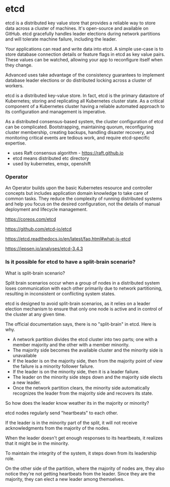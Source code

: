# etcd

etcd is a distributed key value store that provides a reliable way to store data across a cluster of machines. It's open-source and available on GitHub. etcd gracefully handles leader elections during network partitions and will tolerate machine failure, including the leader.

Your applications can read and write data into etcd. A simple use-case is to store database connection details or feature flags in etcd as key value pairs. These values can be watched, allowing your app to reconfigure itself when they change.

Advanced uses take advantage of the consistency guarantees to implement database leader elections or do distributed locking across a cluster of workers.

etcd is a distributed key-value store. In fact, etcd is the primary datastore of Kubernetes; storing and replicating all Kubernetes cluster state. As a critical component of a Kubernetes cluster having a reliable automated approach to its configuration and management is imperative.

As a distributed consensus-based system, the cluster configuration of etcd can be complicated. Bootstrapping, maintaining quorum, reconfiguring cluster membership, creating backups, handling disaster recovery, and monitoring critical events are tedious work, and require etcd-specific expertise.

- uses Raft consensus algorithm - https://raft.github.io
- etcd means distributed etc directory
- used by kubernetes, emqx, openshift

### Operator

An Operator builds upon the basic Kubernetes resource and controller concepts but includes application domain knowledge to take care of common tasks. They reduce the complexity of running distributed systems and help you focus on the desired configuration, not the details of manual deployment and lifecycle management.

https://coreos.com/etcd

https://github.com/etcd-io/etcd

https://etcd.readthedocs.io/en/latest/faq.html#what-is-etcd

https://jepsen.io/analyses/etcd-3.4.3

### Is it possible for etcd to have a split-brain scenario?

What is split-brain scenario?

Split brain scenarios occur when a group of nodes in a distributed system loses communication with each other primarily due to network partitioning, resulting in inconsistent or conflicting system states.

etcd is designed to avoid split-brain scenarios, as it relies on a leader election mechanism to ensure that only one node is active and in control of the cluster at any given time.

The official documentation says, there is no "split-brain" in etcd. Here is why.

- A network partition divides the etcd cluster into two parts; one with a member majority and the other with a member minority.
- The majority side becomes the available cluster and the minority side is unavailable
- If the leader is on the majority side, then from the majority point of view the failure is a minority follower failure.
- If the leader is on the minority side, then it is a leader failure.
- The leader on the minority side steps down and the majority side elects a new leader.
- Once the network partition clears, the minority side automatically recognizes the leader from the majority side and recovers its state.

So how does the leader know weather its in the majority or minority?

etcd nodes regularly send "heartbeats" to each other.

If the leader is in the minority part of the split, it will not receive acknowledgments from the majority of the nodes.

When the leader doesn't get enough responses to its heartbeats, it realizes that it might be in the minority.

To maintain the integrity of the system, it steps down from its leadership role.

On the other side of the partition, where the majority of nodes are, they also notice they're not getting heartbeats from the leader. Since they are the majority, they can elect a new leader among themselves.
